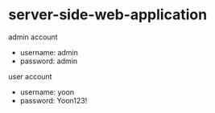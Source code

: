 # server-side-web-application
admin account
- username: admin
- password: admin

user account
- username: yoon
- password: Yoon123!  
